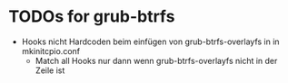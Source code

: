 # TODOs for grub-btrfs 

- Hooks nicht Hardcoden beim einfügen von grub-btrfs-overlayfs in in mkinitcpio.conf
    - Match all Hooks nur dann wenn grub-btrfs-overlayfs nicht in der Zeile ist
